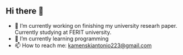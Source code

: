 ## Hi there 👋
- 🔭 I’m currently working on finishing my university researh paper. Currently studying at FERIT university.
- 🌱 I’m currently learning programming
- 📫 How to reach me: kamenskiantonio223@gmail.com
